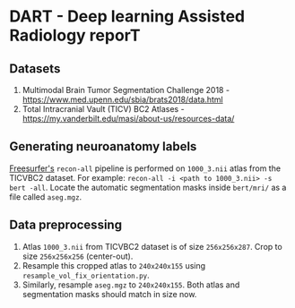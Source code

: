 # DART - Deep learning Assisted Radiology reporT

## Datasets
1. Multimodal Brain Tumor Segmentation Challenge  2018 - https://www.med.upenn.edu/sbia/brats2018/data.html
2. Total Intracranial Vault (TICV) BC2 Atlases - https://my.vanderbilt.edu/masi/about-us/resources-data/

## Generating neuroanatomy labels
[Freesurfer's](freesurfer) `recon-all` pipeline is performed on `1000_3.nii` atlas from the TICVBC2 dataset. For example:
`recon-all -i <path to 1000_3.nii> -s bert -all`. Locate the automatic segmentation masks inside `bert/mri/` as a file called `aseg.mgz`.

## Data preprocessing
1. Atlas `1000_3.nii` from TICVBC2 dataset is of size `256x256x287`. Crop to size `256x256x256` (center-out).
2. Resample this cropped atlas to `240x240x155` using `resample_vol_fix_orientation.py`.
3. Similarly, resample `aseg.mgz` to `240x240x155`. Both atlas and segmentation masks should match in size now.

[freesurfer]: https://surfer.nmr.mgh.harvard.edu 
